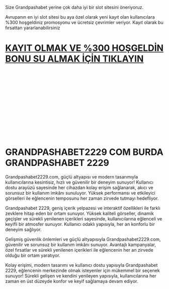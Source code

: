 Size Grandpashabet yerine çok daha iyi bir slot sitesini öneriyoruz.

Avrupanın en iyi slot sitesi bu aya özel olarak yeni kayıt olan kullanıcılara %300 hoşgeldiniz promosyonu ve ücretsiz çevrimler veriyor. Kayıt olarak bu fırsattan yararlanabilirsiniz
# [KAYIT OLMAK VE %300 HOŞGELDİN BONU SU ALMAK İÇİN TIKLAYIN](http://esng.2.vu/grandcom1)

<br>
<br>
<br>
<br>
<br>
<br>
<br>
<br>
<br>
<br>
<br>
<br>

# GRANDPASHABET2229 COM BURDA GRANDPASHABET 2229

Grandpashabet2229.com, güçlü altyapısı ve modern tasarımıyla kullanıcılarına kesintisiz, hızlı ve güvenilir bir deneyim sunuyor! Kullanıcı dostu arayüzü sayesinde her cihazdan kolay erişim sağlanarak, akıcı ve sorunsuz bir kullanım imkânı sunuluyor. Yüksek performansı ve etkileyici görselleri ile eğlencenin temposunu her zaman zirvede tutmayı hedefliyor.

Grandpashabet 2229, geniş içerik yelpazesi ve interaktif özellikleri ile farklı zevklere hitap eden bir ortam sunuyor. Yüksek kaliteli görseller, dinamik geçişler ve sürekli yenilenen içerikleri sayesinde, kullanıcılarına eğlenceli ve keyifli bir atmosfer sunuyor. Kullanıcı odaklı yapısıyla, her an konforlu bir deneyim sağlıyor.

Gelişmiş güvenlik önlemleri ve güçlü altyapısıyla Grandpashabet2229.com, güvenilir ve sorunsuz bir kullanım imkânı sunuyor. Avantajlı kampanyalar, özel fırsatlar ve sürekli yenilenen içerikleri ile eğlencenin her an zirvede olduğu bir ortam yaratıyor.

Kolay erişimi, modern tasarımı ve kullanıcı dostu yapısıyla Grandpashabet 2229, eğlencenin merkezinde olmak isteyenler için mükemmel bir seçenek sunuyor! Sürekli gelişen ve kendini yenileyen yapısıyla, kullanıcılarına her zaman en üst düzeyde konfor ve keyif sağlamaya devam ediyor.
